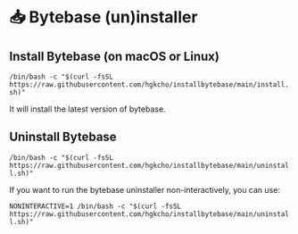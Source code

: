 # 📥 Bytebase (un)installer

## Install Bytebase (on macOS or Linux)

`/bin/bash -c "$(curl -fsSL https://raw.githubusercontent.com/hgkcho/installbytebase/main/install.sh)"`

It will install the latest version of bytebase.

## Uninstall Bytebase

`/bin/bash -c "$(curl -fsSL https://raw.githubusercontent.com/hgkcho/installbytebase/main/uninstall.sh)"`

If you want to run the bytebase uninstaller non-interactively, you can use:

`NONINTERACTIVE=1 /bin/bash -c "$(curl -fsSL https://raw.githubusercontent.com/hgkcho/installbytebase/main/uninstall.sh)"`
